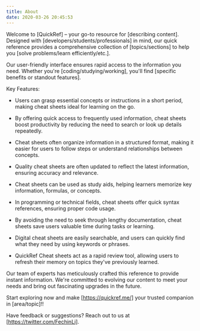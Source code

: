 ```yaml
---
title: About
date: 2020-03-26 20:45:53
---
```


Welcome to [QuickRef] – your go-to resource for [describing content]. Designed with [developers/students/professionals] in mind, our quick reference provides a comprehensive collection of [topics/sections] to help you [solve problems/learn efficiently/etc.].

Our user-friendly interface ensures rapid access to the information you need. Whether you're [coding/studying/working], you'll find [specific benefits or standout features].

Key Features:
- Users can grasp essential concepts or instructions in a short period, making cheat sheets ideal for learning on the go.

- By offering quick access to frequently used information, cheat sheets boost productivity by reducing the need to search or look up details repeatedly.

- Cheat sheets often organize information in a structured format, making it easier for users to follow steps or understand relationships between concepts.

- Quality cheat sheets are often updated to reflect the latest information, ensuring accuracy and relevance.

- Cheat sheets can be used as study aids, helping learners memorize key information, formulas, or concepts.
  
- In programming or technical fields, cheat sheets offer quick syntax references, ensuring proper code usage.

- By avoiding the need to seek through lengthy documentation, cheat sheets save users valuable time during tasks or learning.

- Digital cheat sheets are easily searchable, and users can quickly find what they need by using keywords or phrases.

- QuickRef Cheat sheets act as a rapid review tool, allowing users to refresh their memory on topics they've previously learned.

Our team of experts has meticulously crafted this reference to provide instant information. We're committed to evolving our content to meet your needs and bring out fascinating upgrades in the future.

Start exploring now and make [https://quickref.me/] your trusted companion in [area/topic]!!

Have feedback or suggestions? Reach out to us at [https://twitter.com/FechinLi].
